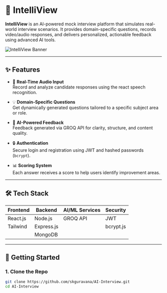 # 🧠 IntelliView

**IntelliView** is an AI-powered mock interview platform that simulates real-world interview scenarios. It provides domain-specific questions, records video/audio responses, and delivers personalized, actionable feedback using advanced AI tools.

![IntelliView Banner](https://via.placeholder.com/800x200?text=IntelliView+AI+Interview+Platform)

---

## ✨ Features

- 🎤 **Real-Time Audio Input**  
  Record and analyze candidate responses using the react speech recognition.

- 💡 **Domain-Specific Questions**  
  Get dynamically generated questions tailored to a specific subject area or role.

- 🤖 **AI-Powered Feedback**  
  Feedback generated via GROQ  API for clarity, structure, and content quality.

- 🔒 **Authentication**  
  Secure login and registration using JWT and hashed passwords (`bcrypt`).

- 📊 **Scoring System**  
  Each answer receives a score to help users identify improvement areas.

---

## 🛠️ Tech Stack

| Frontend     | Backend       | AI/ML Services      | Security      |
|--------------|---------------|---------------------|---------------|
| React.js     | Node.js       |   GROQ API          | JWT           |
| Tailwind     | Express.js    |                     | bcrypt.js     |
|              | MongoDB       |                     |               |

---

## 🚀 Getting Started

### 1. Clone the Repo

```bash
git clone https://github.com/skguravana/AI-Interview.git
cd AI-Interview
